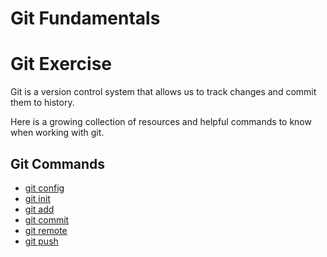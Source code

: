 # Git Fundamentals
# Git Exercise

Git is a version control system that allows us to track changes and commit them to history.

Here is a growing collection of resources and helpful commands to know when working with git. 

## Git Commands
- [git config](./Commands/Config.md)
- [git init](./Commands/Init.md)
- [git add](./Commands/Add.md)
- [git commit](./Commands/Commit.md)
- [git remote](./Commands/Remote.md)
- [git push](./Commands/Push.md)